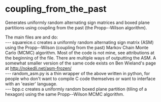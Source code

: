 # coupling_from_the_past
Generates uniformly random alternating sign matrices and boxed plane partitions using coupling from the past (the Propp--Wilson algorithm).  

The main files are and do:  
  --- squareice.c creates a uniformly random alternating sign matrix (ASM) using the Propp--Wilson (coupling from the past) Markov Chain Monte Carlo (MCMC) algorithm. Most of the code is not mine, see attributions at the beginning of the file. There are multiple ways of outputting the ASM. A somewhat smaller version of the same code exists on Ben Wieland's page at http://nokedli.net/asm-frozen/  
  --- random_asm.py is a thin wrapper of the above written in python, for people who don't want to compile C code themselves or want to interface with an 'easier' language.   
  --- bpp.c creates a uniformly random boxed plane partition (tiling of a hexagon) using the same Propp--Wilson MCMC algorithm.  
